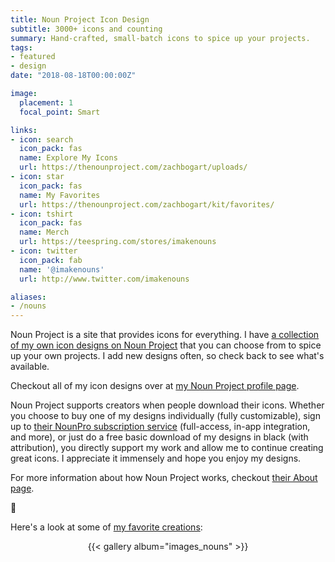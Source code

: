 ```yaml
---
title: Noun Project Icon Design
subtitle: 3000+ icons and counting
summary: Hand-crafted, small-batch icons to spice up your projects.
tags:
- featured
- design
date: "2018-08-18T00:00:00Z"

image:
  placement: 1
  focal_point: Smart

links:
- icon: search
  icon_pack: fas
  name: Explore My Icons
  url: https://thenounproject.com/zachbogart/uploads/
- icon: star
  icon_pack: fas
  name: My Favorites
  url: https://thenounproject.com/zachbogart/kit/favorites/
- icon: tshirt
  icon_pack: fas
  name: Merch
  url: https://teespring.com/stores/imakenouns
- icon: twitter
  icon_pack: fab
  name: '@imakenouns'
  url: http://www.twitter.com/imakenouns

aliases:
- /nouns
---
```


Noun Project is a site that provides icons for everything. I have [a collection of my own icon designs on Noun Project](https://thenounproject.com/zachbogart/uploads/) that you can choose from to spice up your own projects. I add new designs often, so check back to see what's available.

Checkout all of my icon designs over at [my Noun Project profile page](https://thenounproject.com/zachbogart/).

Noun Project supports creators when people download their icons. Whether you choose to buy one of my designs individually (fully customizable), sign up to [their NounPro subscription service](https://thenounproject.com/accounts/upgrade/) (full-access, in-app integration, and more), or just do a free basic download of my designs in black (with attribution), you directly support my work and allow me to continue creating great icons. I appreciate it immensely and hope you enjoy my designs.

For more information about how Noun Project works, checkout [their About page](https://thenounproject.com/about/).

:black_heart:

Here's a look at some of [my favorite creations](https://thenounproject.com/zachbogart/kit/favorites/):

<div align="center">{{< gallery album="images_nouns" >}}</div>